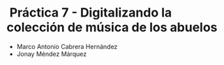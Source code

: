 #  Práctica 7 - Digitalizando la colección de música de los abuelos

- Marco Antonio Cabrera Hernández
- Jonay Méndez Márquez